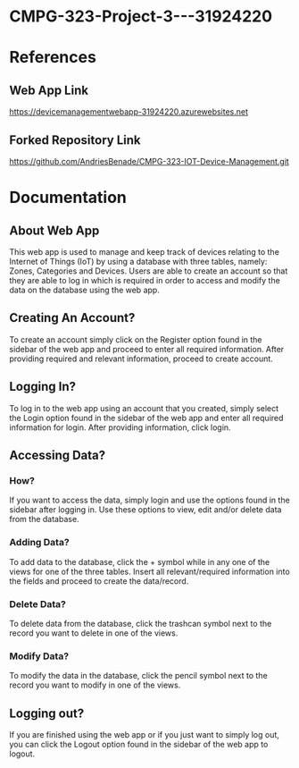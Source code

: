 # CMPG-323-Project-3---31924220

# References
## Web App Link
https://devicemanagementwebapp-31924220.azurewebsites.net
## Forked Repository Link
https://github.com/AndriesBenade/CMPG-323-IOT-Device-Management.git

# Documentation
## About Web App
This web app is used to manage and keep track of devices relating to the Internet of Things (IoT) by using a database with three tables, namely: Zones, Categories and Devices. Users are able to create an account so that they are able to log in which is required in order to access and modify the data on the database using the web app.

## Creating An Account?
To create an account simply click on the Register option found in the sidebar of the web app and proceed to enter all required information. After providing required and relevant information, proceed to create account.

## Logging In?
To log in to the web app using an account that you created, simply select the Login option found in the sidebar of the web app and enter all required information for login. After providing information, click login.

## Accessing Data?
### How?
If you want to access the data, simply login and use the options found in the sidebar after logging in. Use these options to view, edit and/or delete data from the database.
### Adding Data?
To add data to the database, click the + symbol while in any one of the views for one of the three tables. Insert all relevant/required information into the fields and proceed to create the data/record.
### Delete Data?
To delete data from the database, click the trashcan symbol next to the record you want to delete in one of the views.
### Modify Data?
To modify the data in the database, click the pencil symbol next to the record you want to modify in one of the views.

## Logging out?
If you are finished using the web app or if you just want to simply log out, you can click the Logout option found in the sidebar of the web app to logout.
